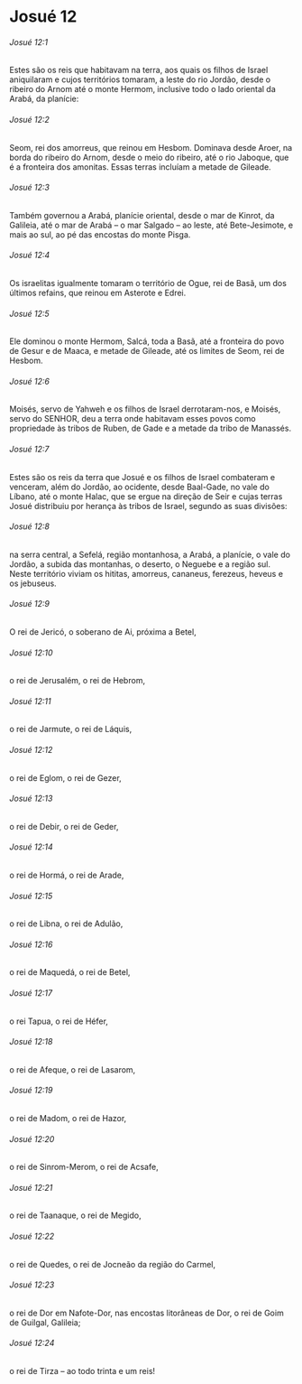 # Josué 12

###### Josué 12:1

Estes são os reis que habitavam na terra, aos quais os filhos de Israel aniquilaram e cujos territórios tomaram, a leste do rio Jordão, desde o ribeiro do Arnom até o monte Hermom, inclusive todo o lado oriental da Arabá, da planície:

###### Josué 12:2

Seom, rei dos amorreus, que reinou em Hesbom. Dominava desde Aroer, na borda do ribeiro do Arnom, desde o meio do ribeiro, até o rio Jaboque, que é a fronteira dos amonitas. Essas terras incluíam a metade de Gileade.

###### Josué 12:3

Também governou a Arabá, planície oriental, desde o mar de Kinrot, da Galileia, até o mar de Arabá – o mar Salgado – ao leste, até Bete-Jesimote, e mais ao sul, ao pé das encostas do monte Pisga.

###### Josué 12:4

Os israelitas igualmente tomaram o território de Ogue, rei de Basã, um dos últimos refains, que reinou em Asterote e Edrei.

###### Josué 12:5

Ele dominou o monte Hermom, Salcá, toda a Basã, até a fronteira do povo de Gesur e de Maaca, e metade de Gileade, até os limites de Seom, rei de Hesbom.

###### Josué 12:6

Moisés, servo de Yahweh e os filhos de Israel derrotaram-nos, e Moisés, servo do SENHOR, deu a terra onde habitavam esses povos como propriedade às tribos de Ruben, de Gade e a metade da tribo de Manassés.

###### Josué 12:7

Estes são os reis da terra que Josué e os filhos de Israel combateram e venceram, além do Jordão, ao ocidente, desde Baal-Gade, no vale do Líbano, até o monte Halac, que se ergue na direção de Seir e cujas terras Josué distribuiu por herança às tribos de Israel, segundo as suas divisões:

###### Josué 12:8

na serra central, a Sefelá, região montanhosa, a Arabá, a planície, o vale do Jordão, a subida das montanhas, o deserto, o Neguebe e a região sul. Neste território viviam os hititas, amorreus, cananeus, ferezeus, heveus e os jebuseus.

###### Josué 12:9

O rei de Jericó, o soberano de Ai, próxima a Betel,

###### Josué 12:10

o rei de Jerusalém, o rei de Hebrom,

###### Josué 12:11

o rei de Jarmute, o rei de Láquis,

###### Josué 12:12

o rei de Eglom, o rei de Gezer,

###### Josué 12:13

o rei de Debir, o rei de Geder,

###### Josué 12:14

o rei de Hormá, o rei de Arade,

###### Josué 12:15

o rei de Libna, o rei de Adulão,

###### Josué 12:16

o rei de Maquedá, o rei de Betel,

###### Josué 12:17

o rei Tapua, o rei de Héfer,

###### Josué 12:18

o rei de Afeque, o rei de Lasarom,

###### Josué 12:19

o rei de Madom, o rei de Hazor,

###### Josué 12:20

o rei de Sinrom-Merom, o rei de Acsafe,

###### Josué 12:21

o rei de Taanaque, o rei de Megido,

###### Josué 12:22

o rei de Quedes, o rei de Jocneão da região do Carmel,

###### Josué 12:23

o rei de Dor em Nafote-Dor, nas encostas litorâneas de Dor, o rei de Goim de Guilgal, Galileia;

###### Josué 12:24

o rei de Tirza – ao todo trinta e um reis!

